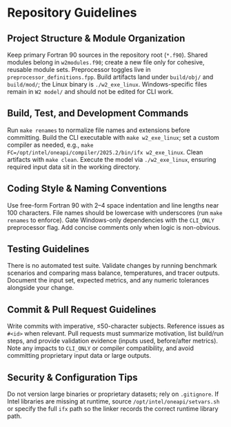 # Repository Guidelines

## Project Structure & Module Organization
Keep primary Fortran 90 sources in the repository root (`*.f90`). Shared modules belong in `w2modules.f90`; create a new file only for cohesive, reusable module sets. Preprocessor toggles live in `preprocessor_definitions.fpp`. Build artifacts land under `build/obj/` and `build/mod/`; the Linux binary is `./w2_exe_linux`. Windows-specific files remain in `W2 model/` and should not be edited for CLI work.

## Build, Test, and Development Commands
Run `make renames` to normalize file names and extensions before committing. Build the CLI executable with `make w2_exe_linux`; set a custom compiler as needed, e.g., `make FC=/opt/intel/oneapi/compiler/2025.2/bin/ifx w2_exe_linux`. Clean artifacts with `make clean`. Execute the model via `./w2_exe_linux`, ensuring required input data sit in the working directory.

## Coding Style & Naming Conventions
Use free-form Fortran 90 with 2–4 space indentation and line lengths near 100 characters. File names should be lowercase with underscores (run `make renames` to enforce). Gate Windows-only dependencies with the `CLI_ONLY` preprocessor flag. Add concise comments only when logic is non-obvious.

## Testing Guidelines
There is no automated test suite. Validate changes by running benchmark scenarios and comparing mass balance, temperatures, and tracer outputs. Document the input set, expected metrics, and any numeric tolerances alongside your change.

## Commit & Pull Request Guidelines
Write commits with imperative, ≤50-character subjects. Reference issues as `#<id>` when relevant. Pull requests must summarize motivation, list build/run steps, and provide validation evidence (inputs used, before/after metrics). Note any impacts to `CLI_ONLY` or compiler compatibility, and avoid committing proprietary input data or large outputs.

## Security & Configuration Tips
Do not version large binaries or proprietary datasets; rely on `.gitignore`. If Intel libraries are missing at runtime, source `/opt/intel/oneapi/setvars.sh` or specify the full `ifx` path so the linker records the correct runtime library path.
